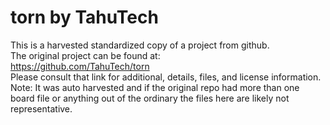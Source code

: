 
# torn by TahuTech  
This is a harvested standardized copy of a project from github.  
The original project can be found at:  
https://github.com/TahuTech/torn  
Please consult that link for additional, details, files, and license information.  
Note: It was auto harvested and if the original repo had more than one board file or anything out of the ordinary the files here are likely not representative.  
    